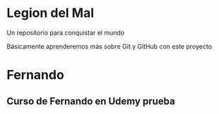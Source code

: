 # Legion del Mal
Un repositorio para conquistar el mundo

Básicamente aprenderemos más sobre Git y GitHub con este proyecto


# Fernando


## Curso de Fernando en Udemy prueba
